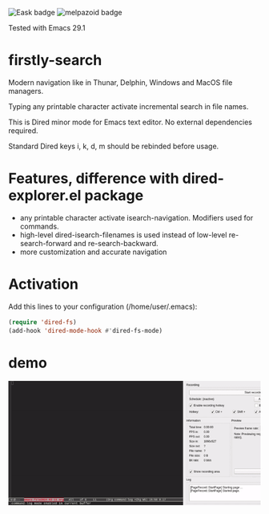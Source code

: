 ![Eask badge](https://github.com/Anoncheg1/dired-e/actions/workflows/test.yml/badge.svg?event=release)
![melpazoid badge](https://github.com/Anoncheg1/dired-e/actions/workflows/melpazoid.yml/badge.svg)

Tested with Emacs 29.1

# firstly-search
Modern navigation like in Thunar, Delphin, Windows and MacOS file managers.

Typing any printable character activate incremental search in file names.

This is Dired minor mode for Emacs text editor. No external dependencies required.

Standard Dired keys i, k, d, m should be rebinded before usage.

# Features, difference with dired-explorer.el package
- any printable character activate isearch-navigation. Modifiers used for commands.
- high-level dired-isearch-filenames is used instead of low-level re-search-forward and re-search-backward.
- more customization and accurate navigation

# Activation
Add this lines to your configuration (/home/user/.emacs):
```lisp
(require 'dired-fs)
(add-hook 'dired-mode-hook #'dired-fs-mode)
```

# demo
![Demo](https://github.com/Anoncheg1/public-share/blob/main/dired-e.gif)
